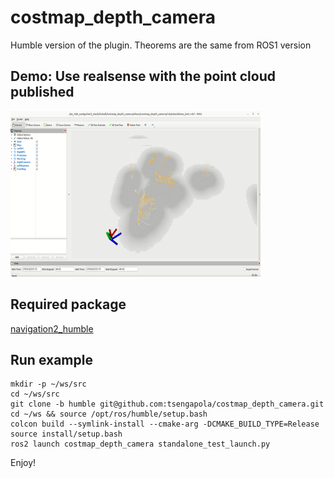 # costmap_depth_camera

Humble version of the plugin.
Theorems are the same from ROS1 version

## Demo: Use realsense with the point cloud published
<p float="left">
<img src="https://github.com/tsengapola/my_image_repo/blob/main/depth_camera_plugin/humble_example.gif" width="400" height="265"/>
</p>

## Required package
[navigation2_humble](https://github.com/ros-planning/navigation2/tree/humble)

## Run example
```
mkdir -p ~/ws/src
cd ~/ws/src
git clone -b humble git@github.com:tsengapola/costmap_depth_camera.git
cd ~/ws && source /opt/ros/humble/setup.bash
colcon build --symlink-install --cmake-arg -DCMAKE_BUILD_TYPE=Release
source install/setup.bash
ros2 launch costmap_depth_camera standalone_test_launch.py
```
Enjoy!
